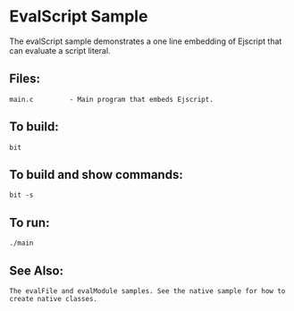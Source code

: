 EvalScript Sample
===

The evalScript sample demonstrates a one line embedding of Ejscript that can evaluate a script literal.

## Files:

    main.c         - Main program that embeds Ejscript.

## To build:

    bit

## To build and show commands:

    bit -s

## To run:

    ./main

## See Also:

    The evalFile and evalModule samples. See the native sample for how to create native classes.
